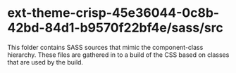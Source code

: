 # ext-theme-crisp-45e36044-0c8b-42bd-84d1-b9570f22bf4e/sass/src

This folder contains SASS sources that mimic the component-class hierarchy. These files
are gathered in to a build of the CSS based on classes that are used by the build.
